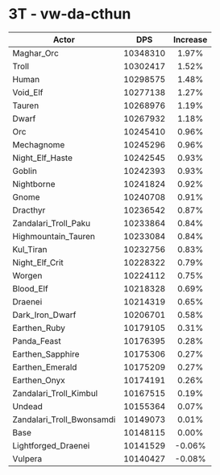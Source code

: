 # 3T - vw-da-cthun
| Actor | DPS | Increase |
|---|:---:|:---:|
|Maghar_Orc|10348310|1.97%|
|Troll|10302417|1.52%|
|Human|10298575|1.48%|
|Void_Elf|10277138|1.27%|
|Tauren|10268976|1.19%|
|Dwarf|10267932|1.18%|
|Orc|10245410|0.96%|
|Mechagnome|10245296|0.96%|
|Night_Elf_Haste|10242545|0.93%|
|Goblin|10242393|0.93%|
|Nightborne|10241824|0.92%|
|Gnome|10240708|0.91%|
|Dracthyr|10236542|0.87%|
|Zandalari_Troll_Paku|10233864|0.84%|
|Highmountain_Tauren|10233084|0.84%|
|Kul_Tiran|10232756|0.83%|
|Night_Elf_Crit|10228322|0.79%|
|Worgen|10224112|0.75%|
|Blood_Elf|10218328|0.69%|
|Draenei|10214319|0.65%|
|Dark_Iron_Dwarf|10206701|0.58%|
|Earthen_Ruby|10179105|0.31%|
|Panda_Feast|10176395|0.28%|
|Earthen_Sapphire|10175306|0.27%|
|Earthen_Emerald|10175209|0.27%|
|Earthen_Onyx|10174191|0.26%|
|Zandalari_Troll_Kimbul|10167515|0.19%|
|Undead|10155364|0.07%|
|Zandalari_Troll_Bwonsamdi|10149073|0.01%|
|Base|10148115|0.00%|
|Lightforged_Draenei|10141529|-0.06%|
|Vulpera|10140427|-0.08%|
